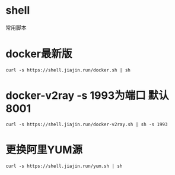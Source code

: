 # shell
常用脚本

# docker最新版
`curl -s https://shell.jiajin.run/docker.sh | sh`
# docker-v2ray -s 1993为端口 默认8001
`curl -s https://shell.jiajin.run/docker-v2ray.sh | sh -s 1993`

# 更换阿里YUM源
`curl -s https://shell.jiajin.run/yum.sh | sh`
